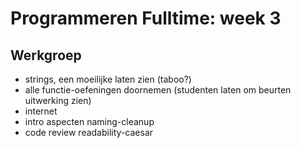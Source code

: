 # Programmeren Fulltime: week 3




## Werkgroep

- strings, een moeilijke laten zien (taboo?)
- alle functie-oefeningen doornemen (studenten laten om beurten uitwerking zien)
- internet
- intro aspecten naming-cleanup
- code review readability-caesar
